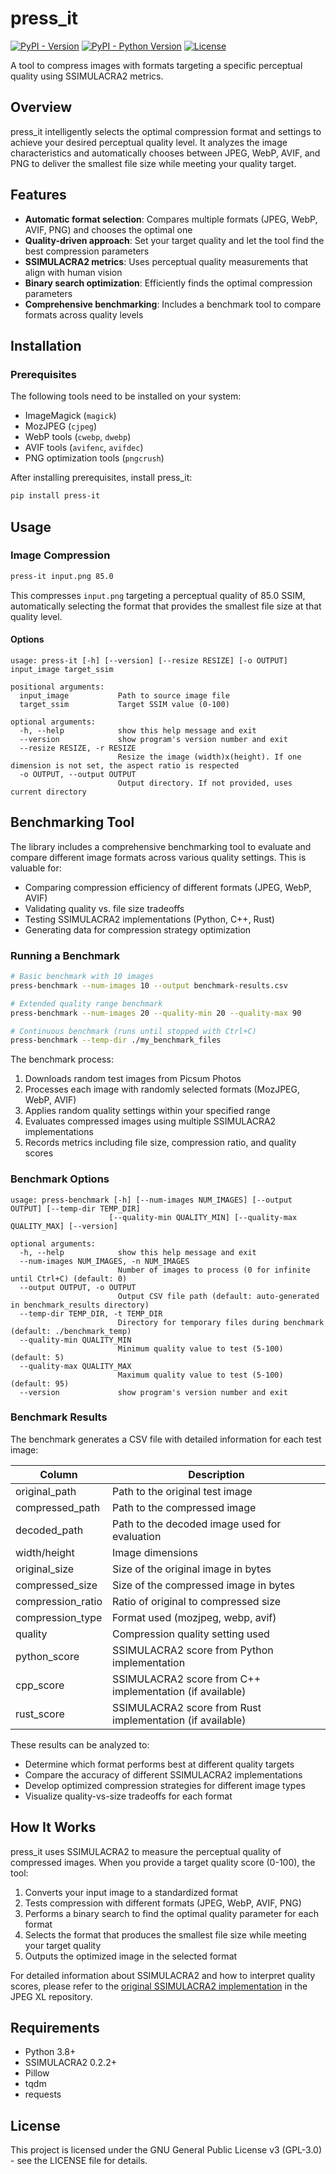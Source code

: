 # press_it

[![PyPI - Version](https://img.shields.io/pypi/v/press-it.svg)](https://pypi.org/project/press-it)
[![PyPI - Python Version](https://img.shields.io/pypi/pyversions/press-it.svg)](https://pypi.org/project/press-it)
[![License](https://img.shields.io/badge/License-GPL_v3-blue.svg)](https://www.gnu.org/licenses/gpl-3.0)

A tool to compress images with formats targeting a specific perceptual quality using SSIMULACRA2 metrics.

## Overview

press_it intelligently selects the optimal compression format and settings to achieve your desired perceptual quality level. It analyzes the image characteristics and automatically chooses between JPEG, WebP, AVIF, and PNG to deliver the smallest file size while meeting your quality target.

## Features

- **Automatic format selection**: Compares multiple formats (JPEG, WebP, AVIF, PNG) and chooses the optimal one
- **Quality-driven approach**: Set your target quality and let the tool find the best compression parameters
- **SSIMULACRA2 metrics**: Uses perceptual quality measurements that align with human vision
- **Binary search optimization**: Efficiently finds the optimal compression parameters
- **Comprehensive benchmarking**: Includes a benchmark tool to compare formats across quality levels

## Installation

### Prerequisites

The following tools need to be installed on your system:

- ImageMagick (`magick`)
- MozJPEG (`cjpeg`)
- WebP tools (`cwebp`, `dwebp`)
- AVIF tools (`avifenc`, `avifdec`)
- PNG optimization tools (`pngcrush`)

After installing prerequisites, install press_it:

```bash
pip install press-it
```

## Usage

### Image Compression

```bash
press-it input.png 85.0
```

This compresses `input.png` targeting a perceptual quality of 85.0 SSIM, automatically selecting the format that provides the smallest file size at that quality level.

#### Options

```
usage: press-it [-h] [--version] [--resize RESIZE] [-o OUTPUT] input_image target_ssim

positional arguments:
  input_image           Path to source image file
  target_ssim           Target SSIM value (0-100)

optional arguments:
  -h, --help            show this help message and exit
  --version             show program's version number and exit
  --resize RESIZE, -r RESIZE
                        Resize the image (width)x(height). If one dimension is not set, the aspect ratio is respected
  -o OUTPUT, --output OUTPUT
                        Output directory. If not provided, uses current directory
```

## Benchmarking Tool

The library includes a comprehensive benchmarking tool to evaluate and compare different image formats across various quality settings. This is valuable for:

- Comparing compression efficiency of different formats (JPEG, WebP, AVIF)
- Validating quality vs. file size tradeoffs
- Testing SSIMULACRA2 implementations (Python, C++, Rust)
- Generating data for compression strategy optimization

### Running a Benchmark

```bash
# Basic benchmark with 10 images
press-benchmark --num-images 10 --output benchmark-results.csv

# Extended quality range benchmark
press-benchmark --num-images 20 --quality-min 20 --quality-max 90

# Continuous benchmark (runs until stopped with Ctrl+C)
press-benchmark --temp-dir ./my_benchmark_files
```

The benchmark process:
1. Downloads random test images from Picsum Photos
2. Processes each image with randomly selected formats (MozJPEG, WebP, AVIF)
3. Applies random quality settings within your specified range
4. Evaluates compressed images using multiple SSIMULACRA2 implementations
5. Records metrics including file size, compression ratio, and quality scores

### Benchmark Options

```
usage: press-benchmark [-h] [--num-images NUM_IMAGES] [--output OUTPUT] [--temp-dir TEMP_DIR] 
                      [--quality-min QUALITY_MIN] [--quality-max QUALITY_MAX] [--version]

optional arguments:
  -h, --help            show this help message and exit
  --num-images NUM_IMAGES, -n NUM_IMAGES
                        Number of images to process (0 for infinite until Ctrl+C) (default: 0)
  --output OUTPUT, -o OUTPUT
                        Output CSV file path (default: auto-generated in benchmark_results directory)
  --temp-dir TEMP_DIR, -t TEMP_DIR
                        Directory for temporary files during benchmark (default: ./benchmark_temp)
  --quality-min QUALITY_MIN
                        Minimum quality value to test (5-100) (default: 5)
  --quality-max QUALITY_MAX
                        Maximum quality value to test (5-100) (default: 95)
  --version             show program's version number and exit
```

### Benchmark Results

The benchmark generates a CSV file with detailed information for each test image:

| Column | Description |
|--------|-------------|
| original_path | Path to the original test image |
| compressed_path | Path to the compressed image |
| decoded_path | Path to the decoded image used for evaluation |
| width/height | Image dimensions |
| original_size | Size of the original image in bytes |
| compressed_size | Size of the compressed image in bytes |
| compression_ratio | Ratio of original to compressed size |
| compression_type | Format used (mozjpeg, webp, avif) |
| quality | Compression quality setting used |
| python_score | SSIMULACRA2 score from Python implementation |
| cpp_score | SSIMULACRA2 score from C++ implementation (if available) |
| rust_score | SSIMULACRA2 score from Rust implementation (if available) |

These results can be analyzed to:
- Determine which format performs best at different quality targets
- Compare the accuracy of different SSIMULACRA2 implementations
- Develop optimized compression strategies for different image types
- Visualize quality-vs-size tradeoffs for each format

## How It Works

press_it uses SSIMULACRA2 to measure the perceptual quality of compressed images. When you provide a target quality score (0-100), the tool:

1. Converts your input image to a standardized format
2. Tests compression with different formats (JPEG, WebP, AVIF, PNG)
3. Performs a binary search to find the optimal quality parameter for each format
4. Selects the format that produces the smallest file size while meeting your target quality
5. Outputs the optimized image in the selected format

For detailed information about SSIMULACRA2 and how to interpret quality scores, please refer to the [original SSIMULACRA2 implementation](https://github.com/libjxl/libjxl/tree/main/tools/ssimulacra2) in the JPEG XL repository.

## Requirements

- Python 3.8+
- SSIMULACRA2 0.2.2+
- Pillow
- tqdm
- requests

## License

This project is licensed under the GNU General Public License v3 (GPL-3.0) - see the LICENSE file for details.
